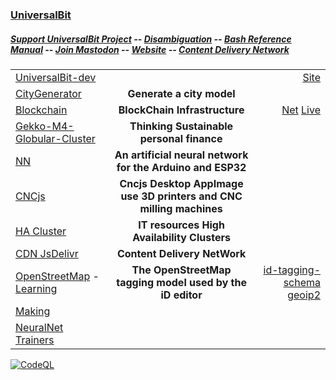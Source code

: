 ### [UniversalBit](https://github.com/universalbit-dev) 
##### [Support UniversalBit Project](https://github.com/universalbit-dev/universalbit-dev/tree/main/support) -- [Disambiguation](https://en.wikipedia.org/wiki/Wikipedia:Disambiguation) -- [Bash Reference Manual](https://www.gnu.org/software/bash/manual/html_node/index.html) -- [Join Mastodon](https://mastodon.social/invite/wTHp2hSD) -- [Website](https://www.universalbit.it/) -- [Content Delivery Network](https://www.universalbitcdn.it/)
|    |  |  |
|--------------|:-----:|-----------:|
| [UniversalBit-dev](https://github.com/universalbit-dev/universalbit-dev) | | [Site](https://sites.google.com/view/universalbit-dev/) |
| [CityGenerator](https://github.com/universalbit-dev/CityGenerator)     | <strong>Generate a city model</strong> |   |
| [Blockchain](https://github.com/universalbit-dev/universalbit-dev/tree/main/blockchain/bitcoin)    |  <strong>BlockChain Infrastructure</strong>  | [Net](https://bitnodes.io/nodes/network-map/) [Live](https://bitnodes.io/nodes/live-map/)| 
| [Gekko-M4-Globular-Cluster](https://github.com/universalbit-dev/gekko-m4)    | <strong>Thinking Sustainable personal finance</strong> ||
| [NN](https://github.com/universalbit-dev/universalbit-dev/tree/main/ann)    |<strong>An artificial neural network for the Arduino and ESP32 </strong> | |
| [CNCjs](https://github.com/universalbit-dev/universalbit-dev/tree/main/cnc)    |<strong>Cncjs Desktop AppImage  use 3D printers and CNC milling machines</strong> | |
| [HA Cluster](https://github.com/universalbit-dev/HArmadillium/blob/main/readme.md)       |  <strong>IT resources High Availability Clusters</strong> | |
| [CDN JsDelivr](https://github.com/universalbit-dev/universalbit-dev/tree/main/cdn) | <strong>Content Delivery NetWork</strong> |  |
| [OpenStreetMap](https://www.openstreetmap.org/) - [Learning](https://learnosm.org/it/beginner/start-osm/)    |<strong>The OpenStreetMap tagging model used by the iD editor</strong> | [id-tagging-schema](https://cdn.jsdelivr.net/npm/@openstreetmap/id-tagging-schema@1.0.0/index.min.js) [geoip2](https://cdn.jsdelivr.net/npm/geoip2@1.0.5/node-geoip2.min.js)|
| [Making](https://github.com/universalbit-dev/universalbit-dev/tree/main/making/images/)    | | |
| [NeuralNet Trainers](https://github.com/universalbit-dev/universalbit-dev/tree/main/convolutional_neural_network)    |  |  |

[![CodeQL](https://github.com/universalbit-dev/universalbit-dev/actions/workflows/github-code-scanning/codeql/badge.svg)](https://github.com/universalbit-dev/universalbit-dev/actions/workflows/github-code-scanning/codeql)
